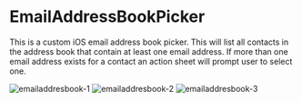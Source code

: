 EmailAddressBookPicker
======================
This is a custom iOS email address book picker. This will list all contacts in the address book that contain at least one email address. If more than one email address exists for a contact an action sheet will prompt user to select one. 

![emailaddresbook-1](https://cloud.githubusercontent.com/assets/4623150/5428343/9233f1a4-8385-11e4-8228-36c8f12f79bf.png)
![emailaddresbook-2](https://cloud.githubusercontent.com/assets/4623150/5428344/93ddeca8-8385-11e4-9111-f8500f5f0ad7.png)
![emailaddresbook-3](https://cloud.githubusercontent.com/assets/4623150/5428345/97bad282-8385-11e4-80ac-37965d10e568.png)


